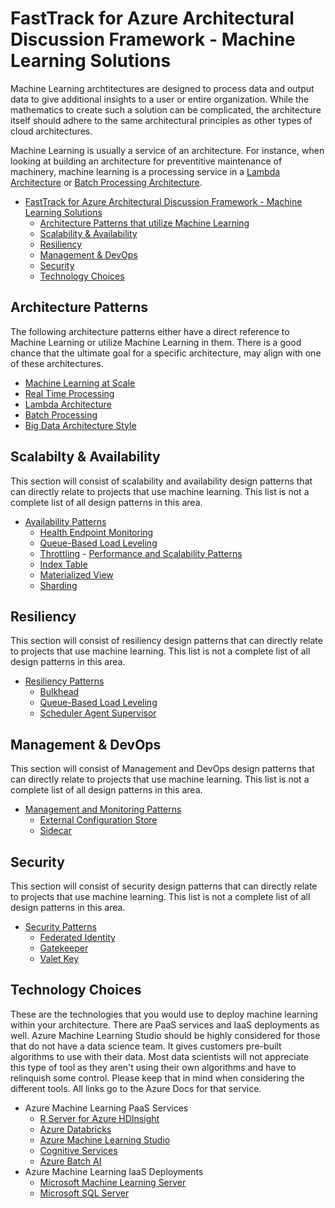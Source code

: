 # FastTrack for Azure Architectural Discussion Framework - Machine Learning Solutions

Machine Learning archtitectures are designed to process data and output data to give additional insights to a user or entire organization. While the mathematics to create such a solution can be complicated, the architecture itself should adhere to the same architectural principles as other types of cloud architectures.

Machine Learning is usually a service of an architecture. For instance, when looking at building an architecture for preventitive maintenance of machinery, machine learning is a processing service in a [Lambda Architecture](https://docs.microsoft.com/en-us/azure/architecture/data-guide/big-data/#lambda-architecture) or [Batch Processing Architecture](https://docs.microsoft.com/en-us/azure/architecture/data-guide/big-data/batch-processing).

- [FastTrack for Azure Architectural Discussion Framework - Machine Learning Solutions](#fasttrack-for-azure-architectural-discussion-framework---machine-learning-solutions)
    - [Architecture Patterns that utilize Machine Learning](#architecture-patterns)
    - [Scalability & Availability](#scalability--availability)
    - [Resiliency](#resiliency)
    - [Management & DevOps](#management--devops)
    - [Security](#security)
    - [Technology Choices](#technology-choices)

## Architecture Patterns

The following architecture patterns either have a direct reference to Machine Learning or utilize Machine Learning in them. There is a good chance that the ultimate goal for a specific architecture, may align with one of these architectures.

   - [Machine Learning at Scale](https://docs.microsoft.com/en-us/azure/architecture/data-guide/big-data/machine-learning-at-scale)
   - [Real Time Processing](https://docs.microsoft.com/en-us/azure/architecture/data-guide/big-data/real-time-processing)
   - [Lambda Architecture](https://docs.microsoft.com/en-us/azure/architecture/data-guide/big-data/#lambda-architecture)
   - [Batch Processing](https://docs.microsoft.com/en-us/azure/architecture/data-guide/big-data/batch-processing)
   - [Big Data Architecture Style](https://docs.microsoft.com/en-us/azure/architecture/data-guide/big-data/)

## Scalabilty & Availability

This section will consist of scalability and availability design patterns that can directly relate to projects that use machine learning. This list is not a complete list of all design patterns in this area.

   - [Availability Patterns](https://docs.microsoft.com/en-us/azure/architecture/patterns/category/availability)
       - [Health Endpoint Monitoring](https://docs.microsoft.com/en-us/azure/architecture/patterns/health-endpoint-monitoring)
       - [Queue-Based Load Leveling](https://docs.microsoft.com/en-us/azure/architecture/patterns/queue-based-load-leveling)
       - [Throttling](https://docs.microsoft.com/en-us/azure/architecture/patterns/throttling)
    - [Performance and Scalability Patterns](https://docs.microsoft.com/en-us/azure/architecture/patterns/category/performance-scalability)
        - [Index Table](https://docs.microsoft.com/en-us/azure/architecture/patterns/index-table)
        - [Materialized View](https://docs.microsoft.com/en-us/azure/architecture/patterns/materialized-view)
        - [Sharding](https://docs.microsoft.com/en-us/azure/architecture/patterns/sharding)

## Resiliency

This section will consist of resiliency design patterns that can directly relate to projects that use machine learning. This list is not a complete list of all design patterns in this area. 

   - [Resiliency Patterns](https://docs.microsoft.com/en-us/azure/architecture/patterns/category/resiliency)
       - [Bulkhead](https://docs.microsoft.com/en-us/azure/architecture/patterns/bulkhead)
       - [Queue-Based Load Leveling](https://docs.microsoft.com/en-us/azure/architecture/patterns/queue-based-load-leveling)
       - [Scheduler Agent Supervisor](https://docs.microsoft.com/en-us/azure/architecture/patterns/scheduler-agent-supervisor)

## Management & DevOps

This section will consist of Management and DevOps design patterns that can directly relate to projects that use machine learning. This list is not a complete list of all design patterns in this area.

   - [Management and Monitoring Patterns](https://docs.microsoft.com/en-us/azure/architecture/patterns/category/management-monitoring)
       - [External Configuration Store](https://docs.microsoft.com/en-us/azure/architecture/patterns/external-configuration-store)
       - [Sidecar](https://docs.microsoft.com/en-us/azure/architecture/patterns/sidecar)

## Security

This section will consist of security design patterns that can directly relate to projects that use machine learning. This list is not a complete list of all design patterns in this area.

   - [Security Patterns](https://docs.microsoft.com/en-us/azure/architecture/patterns/category/security)
       - [Federated Identity](https://docs.microsoft.com/en-us/azure/architecture/patterns/federated-identity)
       - [Gatekeeper](https://docs.microsoft.com/en-us/azure/architecture/patterns/gatekeeper)
       - [Valet Key](https://docs.microsoft.com/en-us/azure/architecture/patterns/valet-key)

## Technology Choices

These are the technologies that you would use to deploy machine learning within your architecture. There are PaaS services and IaaS deployments as well. Azure Machine Learning Studio should be highly considered for those  that do not have a data science team. It gives customers pre-built algorithms to use with their data. Most data scientists will not appreciate this type of tool as they aren't using their own algorithms and have to relinquish some control. Please keep that in mind when considering the different tools. All links go to the Azure Docs for that service.

   - Azure Machine Learning PaaS Services
       - [R Server for Azure HDInsight](https://docs.microsoft.com/en-us/azure/hdinsight/r-server/r-server-overview)
       - [Azure Databricks](https://docs.microsoft.com/en-us/azure/azure-databricks/)
       - [Azure Machine Learning Studio](https://docs.microsoft.com/en-us/azure/machine-learning/studio)
       - [Cognitive Services](https://docs.microsoft.com/en-us/azure/cognitive-services/)
       - [Azure Batch AI](https://docs.microsoft.com/en-us/azure/batch-ai/)
   - Azure Machine Learning IaaS Deployments
       - [Microsoft Machine Learning Server](https://docs.microsoft.com/en-us/machine-learning-server/)
       - [Microsoft SQL Server](https://docs.microsoft.com/sql/)